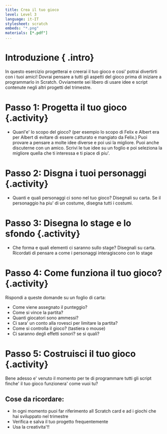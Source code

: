 ```yaml
---
title: Crea il tuo gioco
level: Level 3
language: it-IT
stylesheet: scratch
embeds: "*.png"
materials: [*.pdf"]
...
```


# Introduzione { .intro}

In questo esercizio progetterai e creerai il tuo gioco e cosi' potrai divertirti con i tuoi amici! Dovrai pensare a tutti gli aspetti del gioco prima di iniziare a programmarlo in Scratch. Ovviamente sei libero di usare idee e script contenute negli altri progetti del trimestre.

# Passo 1: Progetta il tuo gioco {.activity}

+ Quanl'e' lo scopo del gioco? (per esempio lo scopo di Felix e Albert era per Albert di evitare di essere catturato e mangiato da Felix.) 
Puoi provare a pensare a molte idee diverse e poi usi la migliore. Puoi anche discuterne con un amico. Scrivi le tue idee su un foglio e poi seleziona la migliore quella che ti interessa e ti piace di piu'.

# Passo 2: Disgna i tuoi personaggi {.activity}

+ Quanti e quali personaggi ci sono nel tuo gioco? 
Disegnali su carta. Se il personaggio ha piu' di un costume, disegna tutti i costumi. 

# Passo 3: Disegna lo stage e lo sfondo {.activity}

+ Che forma e quali elementi ci saranno sullo stage? 
Disegnali su carta. Ricordati di pensare a come i personaggi interagiscono con lo stage

# Passo 4: Come funziona il tuo gioco? {.activity}

Rispondi a queste domande su un foglio di carta:

+ Come viene assegnato il punteggio?
+ Come si vince la partita?
+ Quanti giocatori sono ammessi?
+ Ci sara' un conto alla rovesci per limitare la partita?
+ Come si controlla il gioco? (tastiera o mouse)
+ Ci saranno degli effetti sonori? se si quali?

# Passo 5: Costruisci il tuo gioco {.activity}

Bene adesso e' venuto il momento per te di programmare tutti gli script finche' il tuo gioco funzionera' come vuoi tu?

## Cose da ricordare:

+ In ogni momento puoi far riferimento all Scratch card e ad i giochi che hai sviluppato nel trimestre
+ Verifica e salva il tuo progetto frequentemente
+ Usa la creativita'!!
